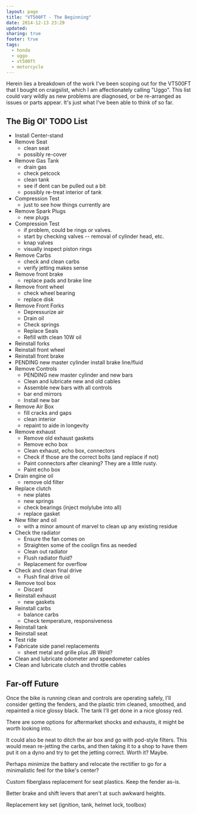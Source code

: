 ```yaml
---
layout: page
title: "VT500FT - The Beginning"
date: 2014-12-13 23:29
updated:
sharing: true
footer: true
tags:
  - honda
  - uggo
  - vt500ft
  - motorcycle
---
```


Herein lies a breakdown of the work I've been scoping out for the
VT500FT that I bought on craigslist, which I am affectionately calling
"Uggo". This list could vary wildly as new problems are diagnosed, or
be re-arranged as issues or parts appear. It's just what I've been able
to think of so far.

## The Big Ol' TODO List

* Install Center-stand
* Remove Seat
    * clean seat
    * possibly re-cover
* Remove Gas Tank
	* drain gas
	* check petcock
	* clean tank
	* see if dent can be pulled out a bit
	* possibly re-treat interior of tank
* Compression Test
	* just to see how things currently are
* Remove Spark Plugs
	* new plugs
* Compression Test
	* if problem, could be rings or valves.
	* start by checking valves -- removal of cylinder head, etc.
	* knap valves
	* visually inspect piston rings
* Remove Carbs
	* check and clean carbs
	* verify jetting makes sense
* Remove front brake
	* replace pads and brake line
* Remove front wheel
	* check wheel bearing
	* replace disk
* Remove Front Forks
	* Depressurize air
	* Drain oil
	* Check springs
	* Replace Seals
	* Refill with clean 10W oil
* Reinstall forks
* Reinstall front wheel
* Reinstall front brake
* PENDING new master cylinder install brake line/fluid
* Remove Controls
	* PENDING new master cylinder and new bars
	* Clean and lubricate new and old cables
	* Assemble new bars with all controls
	* bar end mirrors
	* Install new bar
* Remove Air Box
	* fill cracks and gaps
	* clean interior
	* repaint to aide in longevity
* Remove exhaust
	* Remove old exhaust gaskets
	* Remove echo box
	* Clean exhaust, echo box, connectors
	* Check if those are the correct bolts (and replace if not)
	* Paint connectors after cleaning? They are a little rusty.
	* Paint echo box
* Drain engine oil
	* remove old filter
* Replace clutch
	* new plates
	* new springs
	* check bearings (inject molylube into all)
	* replace gasket
* New filter and oil
	* with a minor amount of marvel to clean up any existing residue
* Check the radiator
	* Ensure the fan comes on
	* Straighten some of the coolign fins as needed
	* Clean out radiator
	* Flush radiator fluid?
	* Replacement for overflow
* Check and clean final drive
    * Flush final drive oil
* Remove tool box
	* Discard
* Reinstall exhaust
	* new gaskets
* Reinstall carbs
	* balance carbs
	* Check temperature, responsiveness
* Reinstall tank
* Reinstall seat
* Test ride
* Fabricate side panel replacements
	* sheet metal and grille plus JB Weld?
* Clean and lubricate odometer and speedometer cables
* Clean and lubricate clutch and throttle cables


## Far-off Future

Once the bike is running clean and controls are operating safely, I'll
consider getting the fenders, and the plastic trim cleaned, smoothed,
and repainted a nice glossy black. The tank I'll get done in a nice
glossy red.

There are some options for aftermarket shocks and exhausts, it might
be worth looking into.

It could also be neat to ditch the air box and go with pod-style
filters. This would mean re-jetting the carbs, and then taking it to a
shop to have them put it on a dyno and try to get the jetting
correct. Worth it? Maybe.

Perhaps minimize the battery and relocate the rectifier to go for a
minimalistic feel for the bike's center?

Custom fiberglass replacement for seat plastics. Keep the fender
as-is.

Better brake and shift levers that aren't at such awkward heights.

Replacement key set (ignition, tank, helmet lock, toolbox)
